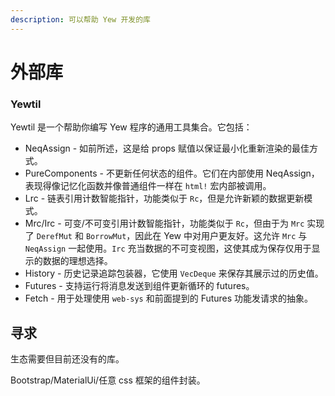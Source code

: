 ```yaml
---
description: 可以帮助 Yew 开发的库
---
```


# 外部库

### Yewtil

Yewtil 是一个帮助你编写 Yew 程序的通用工具集合。它包括：

* NeqAssign - 如前所述，这是给 props 赋值以保证最小化重新渲染的最佳方式。
* PureComponents - 不更新任何状态的组件。它们在内部使用 NeqAssign，表现得像记忆化函数并像普通组件一样在 `html!` 宏内部被调用。
* Lrc - 链表引用计数智能指针，功能类似于 `Rc`，但是允许新颖的数据更新模式。
* Mrc/Irc - 可变/不可变引用计数智能指针，功能类似于 `Rc`，但由于为 `Mrc` 实现了 `DerefMut` 和 `BorrowMut`，因此在 Yew 中对用户更友好。这允许 `Mrc` 与 `NeqAssign` 一起使用。`Irc` 充当数据的不可变视图，这使其成为保存仅用于显示的数据的理想选择。
* History - 历史记录追踪包装器，它使用 `VecDeque` 来保存其展示过的历史值。
* Futures - 支持运行将消息发送到组件更新循环的 futures。
* Fetch - 用于处理使用 `web-sys` 和前面提到的 Futures 功能发请求的抽象。

## 寻求

生态需要但目前还没有的库。

Bootstrap/MaterialUi/任意 css 框架的组件封装。
